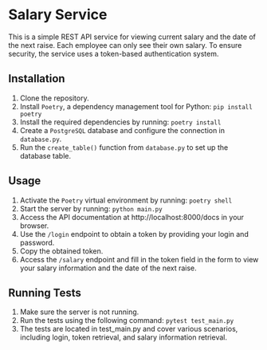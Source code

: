 # Salary Service
This is a simple REST API service for viewing current salary and the date of the next raise. Each employee can only see their own salary. To ensure security, the service uses a token-based authentication system.

## Installation
1. Clone the repository.
2. Install `Poetry`, a dependency management tool for Python: `pip install poetry`
3. Install the required dependencies by running: `poetry install`
4. Create a `PostgreSQL` database and configure the connection in `database.py`.
5. Run the `create_table()` function from `database.py` to set up the database table.

## Usage
1. Activate the `Poetry` virtual environment by running: `poetry shell`
2. Start the server by running: `python main.py`
3. Access the API documentation at http://localhost:8000/docs in your browser.
4. Use the `/login` endpoint to obtain a token by providing your login and password.
5. Copy the obtained token.
6. Access the `/salary` endpoint and fill in the token field in the form to view your salary information and the date of the next raise.

## Running Tests
1. Make sure the server is not running.
2. Run the tests using the following command: `pytest test_main.py`
3. The tests are located in test_main.py and cover various scenarios, including login, token retrieval, and salary information retrieval.
